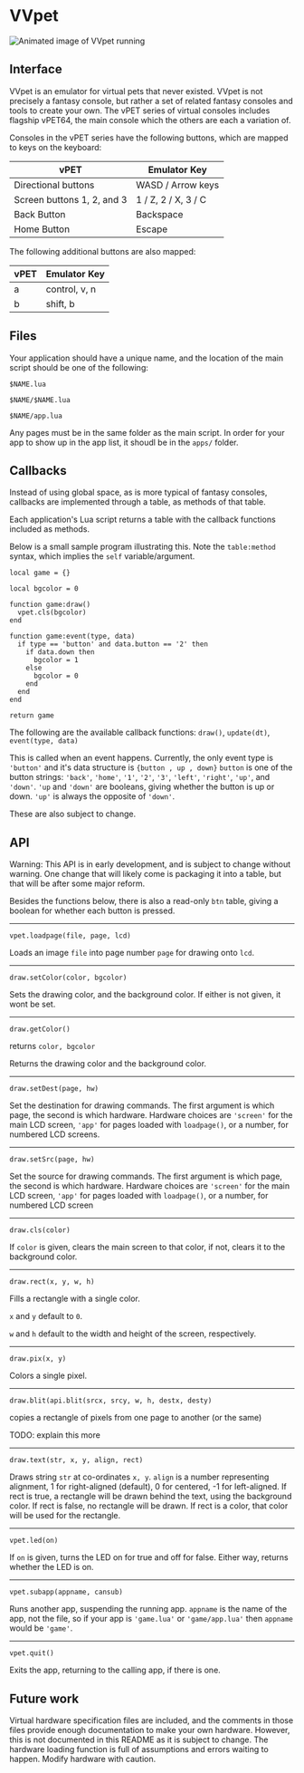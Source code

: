 # VVpet

![Animated image of VVpet running](https://i.imgur.com/vhCwHG2.gif)

## Interface
VVpet is an emulator for virtual pets that never existed. VVpet is not precisely a fantasy console, but rather a set of related fantasy consoles and tools to create your own. The vPET series of virtual consoles includes flagship vPET64, the main console which the others are each a variation of.

Consoles in the vPET series have the following buttons, which are mapped to keys on the keyboard:

| vPET | Emulator Key |
|-|-
| Directional buttons | WASD / Arrow keys
| Screen buttons 1, 2, and 3 | 1 / Z, 2 / X, 3 / C
| Back Button | Backspace
| Home Button | Escape

The following additional buttons are also mapped:

| vPET | Emulator Key |
|-|-
| a | control, v, n
| b | shift, b

## Files
Your application should have a unique name, and the location of the main script should be one of the following:

`$NAME.lua`

`$NAME/$NAME.lua`

`$NAME/app.lua`

Any pages must be in the same folder as the main script. In order for your app to show up in the app list, it shoudl be in the `apps/` folder.

## Callbacks

Instead of using global space, as is more typical of fantasy consoles, callbacks are implemented through a table, as methods of that table.

Each application's Lua script returns a table with the callback functions included as methods.

Below is a small sample program illustrating this. Note the `table:method` syntax, which implies the `self` variable/argument.

    local game = {}

    local bgcolor = 0

    function game:draw()
      vpet.cls(bgcolor)
    end

    function game:event(type, data)
      if type == 'button' and data.button == '2' then
        if data.down then
          bgcolor = 1
        else
          bgcolor = 0
        end
      end
    end

    return game

The following are the available callback functions: `draw()`, `update(dt)`, `event(type, data)`

This is called when an event happens. Currently, the only event type is `'button'` and it's data structure is `{button , up , down}`
`button` is one of the button strings: `'back'`, `'home'`, `'1'`, `'2'`, `'3'`, `'left'`, `'right'`, `'up'`, and `'down'`. `'up` and `'down'` are booleans, giving whether the button is up or down. `'up'` is always the opposite of `'down'`.

These are also subject to change.

## API

Warning: This API is in early development, and is subject to change 
without warning. One change that will likely come is packaging it into 
a table, but that will be after some major reform.

Besides the functions below, there is also a read-only `btn` table, giving a boolean for whether each button is pressed.

---
`vpet.loadpage(file, page, lcd)`

Loads an image `file` into page number `page` for drawing onto `lcd`.

---
`draw.setColor(color, bgcolor)`

Sets the drawing color, and the background color. If either is not given, it wont be set.

---
`draw.getColor()`

returns `color, bgcolor`

Returns the drawing color and the background color.

---
`draw.setDest(page, hw)`

Set the destination for drawing commands. The first argument is which page, the second is which hardware. Hardware choices are `'screen'` for the main LCD screen, `'app'` for pages loaded with `loadpage()`, or a number, for numbered LCD screens.

---
`draw.setSrc(page, hw)`

Set the source for drawing commands. The first argument is which page, the second is which hardware. Hardware choices are `'screen'` for the main LCD screen, `'app'` for pages loaded with `loadpage()`, or a number, for numbered LCD screen

---
`draw.cls(color)`

If `color` is given, clears the main screen to that color, if not, clears it to the background color.

---
`draw.rect(x, y, w, h)`

Fills a rectangle with a single color.

`x` and `y`  default to `0`.

`w` and `h`  default to the width and height of the screen, respectively.

---
`draw.pix(x, y)`

Colors a single pixel.

---
`draw.blit(api.blit(srcx, srcy, w, h, destx, desty)`

copies a rectangle of pixels from one page to another (or the same)

TODO: explain this more

---
`draw.text(str, x, y, align, rect)`

Draws string `str` at co-ordinates `x, y`. `align` is a number representing alignment, 1 for right-aligned (default), 0 for centered, -1 for left-aligned. If rect is true, a rectangle will be drawn behind the text, using the background color. If rect is false, no rectangle will be drawn. If rect is a color, that color will be used for the rectangle.

---
`vpet.led(on)`

If `on` is given, turns the LED on for true and off for false. Either way, returns whether the LED is on.

---
`vpet.subapp(appname, cansub)`

Runs another app, suspending the running app. `appname` is the name of the app, not the file, so if your app is `'game.lua'` or `'game/app.lua'` then `appname` would be `'game'`.

---
`vpet.quit()`

Exits the app, returning to the calling app, if there is one.


## Future work

Virtual hardware specification files are included, and the comments in those files provide enough documentation to make your own hardware. However, this is not documented in this README as it is subject to change. The hardware loading function is full of assumptions and errors waiting to happen. Modify hardware with caution.
